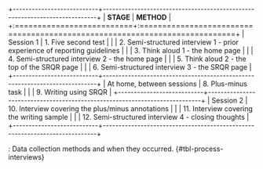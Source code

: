 +---------------------------+----------------------------------------------------------------------------+
| **STAGE**                 | **METHOD**                                                                 |
+:==========================+:===========================================================================+
| Session 1                 | 1.  Five second test                                                       |
|                           | 2.  Semi-structured interview 1 - prior experience of reporting guidelines |
|                           | 3.  Think aloud 1 - the home page                                          |
|                           | 4.  Semi-structured interview 2 - the home page                            |
|                           | 5.  Think aloud 2 - the top of the SRQR page                               |
|                           | 6.  Semi-structured interview 3 - the SRQR page                            |
+---------------------------+----------------------------------------------------------------------------+
| At home, between sessions | 8.  Plus-minus task                                                        |
|                           | 9.  Writing using SRQR                                                     |
+---------------------------+----------------------------------------------------------------------------+
| Session 2                 | 10. Interview covering the plus/minus annotations                          |
|                           | 11. Interview covering the writing sample                                  |
|                           | 12. Semi-structured interview 4 - closing thoughts                         |
+---------------------------+----------------------------------------------------------------------------+

: Data collection methods and when they occurred. {#tbl-process-interviews}